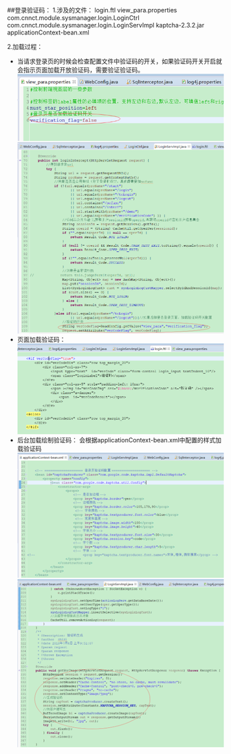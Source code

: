 ##登录验证码：
1.涉及的文件：
 login.ftl
 view_para.properties
 com.cnnct.module.sysmanager.login.LoginCtrl
 com.cnnct.module.sysmanager.login.LoginServImpl
 kaptcha-2.3.2.jar
 applicationContext-bean.xml

2.加载过程：
* 当请求登录页的时候会检查配置文件中验证码的开关，如果验证码开关开启就会指示页面加载开放验证码，需要验证验证码。
![](/assets/vercode_3.png)
![](/assets/vercode_1.png)
* 页面加载验证码：
![](/assets/vercode2.png)
* 后台加载绘制验证码：
会根据applicationContext-bean.xml中配置的样式加载验证码
![](/assets/vercode_4.png)
![](/assets/vercode_5.png)